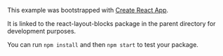 This example was bootstrapped with [Create React App](https://github.com/facebook/create-react-app).

It is linked to the react-layout-blocks package in the parent directory for development purposes.

You can run `npm install` and then `npm start` to test your package.
